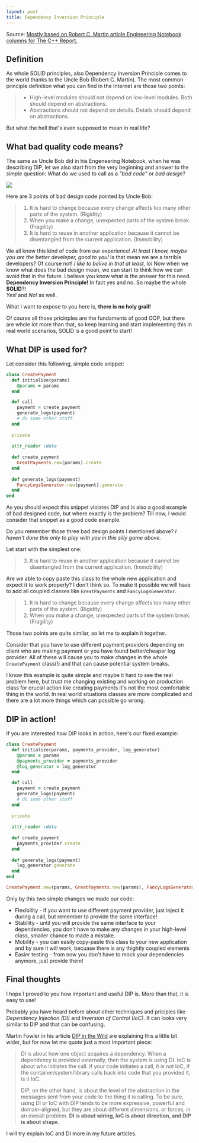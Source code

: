 ```yaml
---
layout: post
title: Dependency Inversion Principle
---
```

Source:  [Mostly based on Robert C. Martin article Engineering Notebook columns for The C++ Report.](https://drive.google.com/file/d/0BwhCYaYDn8EgMjdlMWIzNGUtZTQ0NC00ZjQ5LTkwYzQtZjRhMDRlNTQ3ZGMz/view)
## Definition
As whole SOLID principles, also Dependency Inversion Principle comes to the world thanks to the Uncle Bob (Robert C. Martin).
The most common principle definition what you can find in the Internet are those two points:
>* High-level modules should not depend on low-level modules. Both should depend on abstractions.
>* Abstractions should not depend on details. Details should depend on abstractions.

But what the hell that's even supposed to mean in real life?

## What bad quality code means?

The same as Uncle Bob did in his Engeneering Notebook, when he was describing DIP, let we also start from the very beginning and answer to the _simple_ question: What do we used to call as a _"bad code"_ or _bad design_?

![](https://cdn-images-1.medium.com/max/1200/1*J2mKSLBEp_jUbMtOWXTTjQ.png)

Here are 3 points of bad design code pointed by Uncle Bob:
>1. It is hard to change because every change affects too many other parts of the system. (Rigidity)
>2. When you make a change, unexpected parts of the system break. (Fragility)
>3. It is hard to reuse in another application because it cannot be disentangled from the current application. (Immobility)

We all know this kind of code from our experience! _At least I know, maybe you are the better develeper, good to you!_ Is that mean we are a terrible developers? Of course not! _I like to belive in that at least, lol_ 
Now when we know what does the bad design mean, we can start to think how we can avoid that in the future. I believe you know what is the answer for this need. 
__Dependency Inversion Principle!__ 
In fact yes and no. 
So maybe the whole __SOLID__?!  
_Yes!_ 
and 
_No!_ as well. 

What I want to expose to you here is, __there is no holy grail!__

Of course all those pricinples are the fundaments of good OOP, but there are whole lot more than that, so keep learning and start implementing this in real world scenarios, SOLID is a good point to start!

## What DIP is used for?

Let consider this following, simple code snippet:
```ruby
class CreatePayment
  def initialize(params)
    @params = params
  end

  def call
    payment = create_payment
    generate_logs(payment)
    # do some other stuff
  end
  
  private
  
  attr_reader :data
  
  def create_payment
    GreatPayments.new(params).create
  end
  
  def generate_logs(payment)
    FancyLogsGenerator.new(payment).generate
  end
end
```

As you should expect this snippet violates DIP and is also a good example of bad designed code, but where exactly is the problem? Till now, I would consider that snippet as a good code example.

Do you remember those three bad design points I mentioned above? 
_I haven't done this only to play with you in this silly game above._ 

Let start with the simplest one:
>3. It is hard to reuse in another application because it cannot be disentangled from the current application. (Immobility)

Are we able to copy paste this class to the whole new application and expect it to work properly? I don't think so. 
To make it possible we will have to add all coupled classes like `GreatPayments` and `FancyLogsGenerator`.

>1. It is hard to change because every change affects too many other parts of the system. (Rigidity)
>2. When you make a change, unexpected parts of the system break. (Fragility)

Those two points are quite similar, so let me to explain it together.

Consider that you have to use different payment providers depending on client who are making payment or you have found better/cheaper log provider.
All of these will cause you to make changes in the whole  `CreatePayment` class(!) and that can cause potential system breaks.

I know this example is quite simple and maybe it hard to see the real problem here, but trust me changing existing and working on production class for crucial action like creating payments it's not the most comfortable thing in the world. In real world situations classes are more complicated and there are a lot more things which can possible go wrong.
## DIP in action!
If you are interested how DIP looks in action, here's our fixed example:

```ruby
class CreatePayment
  def initialize(params, payments_provider, log_generator)
    @params = params
    @payments_provider = payments_provider
    @log_generator = log_generator
  end

  def call
    payment = create_payment
    generate_logs(payment)
    # do some other stuff
  end
  
  private
  
  attr_reader :data
  
  def create_payment
    payments_provider.create
  end
  
  def generate_logs(payment)
    log_generator.generate
  end
end

CreatePayment.new(params, GreatPayments.new(params), FancyLogsGenerator.new(payment))
```
Only by this two simple changes we made our code:
* Flexibility - if you want to use different payment provider, just inject it during a call, but remember to provide the same interface!
*  Stability - until you will provide the same interface to your dependencies, you don't have to make any changes in your high-level class, smaller chance to made a mistake.
* Mobility - you can easily copy-paste this class to your new application and by sure it will work, becuase there is any thightly coupled elements
* Easier testing - from now you don't have to mock your dependencies anymore, just provide them!
## Final thoughts

I hope I proved to you how important and useful DIP is. More than that, it is easy to use!

Probably you have heard before about other techniques and priciples like _Dependency Injection (DI)_ and _Inversion of Control (IoC)_. It can looks very similar to DIP and that can be confusing.

Martin Fowler in his article [DIP in the Wild](https://martinfowler.com/articles/dipInTheWild.html#YouMeanDependencyInversionRight) are explaining this a little bit wider, but for now let me quote just a 
most important piece:

>DI is about how one object acquires a dependency. When a dependency is provided externally, then the system is using DI. IoC is about who initiates the call. If your code initiates a call, it is not IoC, if the container/system/library calls back into code that you provided it, is it IoC.
>
>DIP, on the other hand, is about the level of the abstraction in the messages sent from your code to the thing it is calling. To be sure, using DI or IoC with DIP tends to be more expressive, powerful and domain-aligned, but they are about different dimensions, or forces, in an overall problem. 
>**DI is about wiring, IoC is about direction, and DIP is about shape.**

I will try explain IoC and DI more in my future articles.
